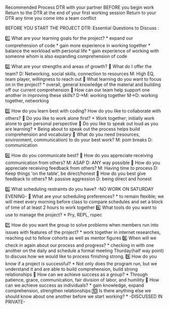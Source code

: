 Recommended Process
DTR with your partner BEFORE you begin work
Return to the DTR at the end of your first working session
Return to your DTR any time you come into a team conflict

BEFORE YOU START THE PROJECT
DTR: Essential Questions to Discuss :

1️⃣ What are your learning goals for the project?
      * expand our comprehension of code
      * gain more experience in working together
      * balance the workload with personal life
      * gain experience of working with someone whom is also expanding comprehension of code

2️⃣ What are your strengths and areas of growth?
      💭 What do I offer the team?
          D: Networking, social skills, connection to resources
          M: High EQ, team player, willingness to reach out
      💭 What learning do you want to focus on in the project?
          * overall, general knowledge of the material and building off our current comprehension
      💭 How can our team help support one another in improving these skills?
          D->M: working together
          M->D: working together, networking

3️⃣ How do you learn best with coding? How do you like to collaborate with others?
      💭 Do you like to work alone first?
          * Work together; initially work alone to gain personal perspective
      💭 Do you like to speak out loud as you are learning?
          * Being about to speak out the process helps build comprehension and vocabulary
      💭 What do you need (resources, environment, communication) to do your best work?
          M: pom breaks
          D: communication

4️⃣ How do you communicate best?
      💭 How do you appreciate receiving communication from others?
          M: ASAP
          D: ANY way possible
      💭 How do you appreciate receiving feedback from others?
          M: Having time to process
          D: Keep things 'on the table', be direct/honest
      💭 How do you best give feedback to others?
          M: passive aggression
          D: being direct and honest

5️⃣ What scheduling restraints do you have?
        -NO WORK ON SATURDAY EVENING-
      💭 What are your scheduling preferences?
          * to remain flexible; we will meet every morning before class to compare schedules and set a block of time of at least 2 hours to work together
6️⃣ What tools do you want to use to manage the project?
      * Pry, REPL, rspec

7️⃣ How do you want the group to solve problems when members run into issues with features of the project?
      * work together in internet researches, reaching out to fellow cohorts as well as mentor figures
8️⃣ When will we check in again about our process and progress?
      * checking in with one another on the daily and schedule a formal meeting Thurday(half way point) to discuss how we would like to process finishing strong.
9️⃣ How do you know if a project is successful?
      * Not only does the program run, but we understand it and are able to build comprehension, build strong relationships
      💭 How can we achieve success as a group?
          * Through patience, grace, communication, fair division of labor, and humility
      💭 How can we achieve success as individuals?
          * gain knowledge, expand comprehension, strengthen relationships
🔟 Is there anything else we should know about one another before we start working?
      * -DISCUSSED IN PRIVATE-
